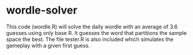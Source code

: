 # wordle-solver
This code (wordle.R) will solve the daily wordle with an average of 3.6 guesses using only base R. It guesses the word that partitions the sample space the best. The file tester.R is also included which simulates the gameplay with a given first guess.
